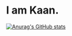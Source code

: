 # I am Kaan.
[![Anurag's GitHub stats](https://github-readme-stats.vercel.app/api?username=Kaanx0&show_icons=true)](https://github.com/Kaanx0/github-readme-stats)
